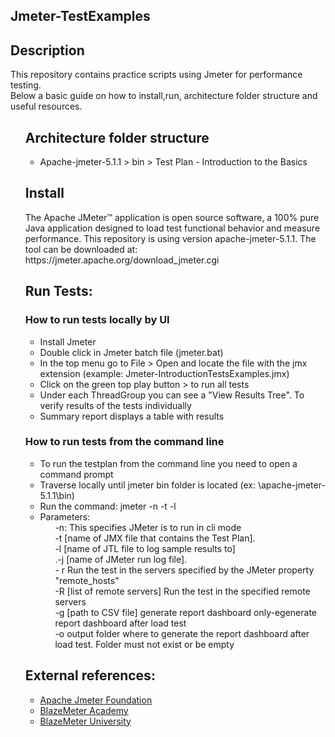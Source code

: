 
<h2> Jmeter-TestExamples </h2>
<h2>Description</h2>
<p align="justified">This repository contains practice scripts using Jmeter for performance testing.</br>
Below a basic guide on how to install,run, architecture folder structure and useful resources.</p>

<ul><h2>Architecture folder structure</h2>
<ul><li>Apache-jmeter-5.1.1 > bin > Test Plan - Introduction to the Basics </li>
</ul>

<h2>Install</h2>
<p>The Apache JMeter™ application is open source software, a 100% pure Java application designed to load test functional behavior and measure performance. This repository is using version apache-jmeter-5.1.1. The tool can be downloaded at: https://jmeter.apache.org/download_jmeter.cgi</br>
</p>

<h2>Run Tests: </h2>
<h3>How to run tests locally by UI</h3>
<ul>
  <li>Install Jmeter </li>
  <li>Double click in Jmeter batch file (jmeter.bat) </li>
  <li>In the top menu go to File > Open and locate the file with the jmx extension (example: Jmeter-IntroductionTestsExamples.jmx)</li>
  <li>Click on the green top play button > to run all tests  </li>
  <li>Under each ThreadGroup you can see a "View Results Tree". To verify results of the tests individually</li>
  <li>Summary report displays a table with results</li>
 </ul>
<h3>How to run tests from the command line</h3>
<ul>
  <li>To run the testplan from the command line you need to open a command prompt</li>
  <li>Traverse locally until jmeter bin folder is located (ex: \apache-jmeter-5.1.1\bin)</li>
  <li>Run the command: jmeter -n -t <path to jmx file> -l <name of the JTL file where the results are logged></il>
    <li>Parameters:
<ol>-n: This specifies JMeter is to run in cli mode</ol>
<ol>-t [name of JMX file that contains the Test Plan].</ol>
<ol>-l [name of JTL file to log sample results to]</ol>
<ol>.-j [name of JMeter run log file].</ol>
<ol>- r Run the test in the servers specified by the JMeter property "remote_hosts"</ol>
<ol>-R [list of remote servers] Run the test in the specified remote servers</ol>
<ol>-g [path to CSV file] generate report dashboard only-egenerate report dashboard after load test</ol>
<ol>-o output folder where to generate the report dashboard after load test. Folder must not exist or be empty</ol>
    </li>
</ul>

<h2>External references: </h2>
<ul>
 <li><a href="https://jmeter.apache.org/usermanual/get-started.html">Apache Jmeter Foundation</a></li>
<li><a href="https://academy.blazemeter.com/">BlazeMeter Academy</a></li>  
<li><a href="https://www.blazemeter.com/university/">BlazeMeter University</a></li>
</ul>

